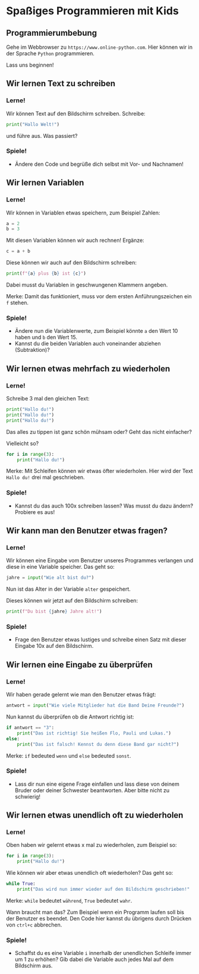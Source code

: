 # Spaßiges Programmieren mit Kids

## Programmierumbebung

Gehe im Webbrowser zu ``https://www.online-python.com``. Hier können wir in der Sprache ``Python`` programmieren.

Lass uns beginnen!

## Wir lernen Text zu schreiben

### Lerne!

Wir können Text auf den Bildschirm schreiben. Schreibe:

```python
print("Hallo Welt!")
```

und führe aus. Was passiert?

### Spiele!

- Ändere den Code und begrüße dich selbst mit Vor- und Nachnamen!

## Wir lernen Variablen

### Lerne!

Wir können in Variablen etwas speichern, zum Beispiel Zahlen:

```python
a = 2
b = 3
```

Mit diesen Variablen können wir auch rechnen! Ergänze:

```python
c = a + b
```

Diese können wir auch auf den Bildschirm schreiben:

```python
print(f"{a} plus {b} ist {c}")
```

Dabei musst du Variablen in geschwungenen Klammern angeben.

Merke: Damit das funktioniert, muss vor dem ersten Anführungszeichen ein ``f`` stehen.

### Spiele!

- Ändere nun die Variablenwerte, zum Beispiel könnte ``a`` den Wert 10 haben und ``b`` den Wert 15.
- Kannst du die beiden Variablen auch voneinander abziehen (Subtraktion)?

## Wir lernen etwas mehrfach zu wiederholen

### Lerne!

Schreibe 3 mal den gleichen Text:

```python
print("Hallo du!")
print("Hallo du!")
print("Hallo du!")
```

Das alles zu tippen ist ganz schön mühsam oder? Geht das nicht einfacher?

Vielleicht so?

```python
for i in range(3):
    print("Hallo du!")
```

Merke: Mit Schleifen können wir etwas öfter wiederholen. Hier wird der Text ``Hallo du!`` drei mal geschrieben.

### Spiele!

- Kannst du das auch 100x schreiben lassen? Was musst du dazu ändern? Probiere es aus!

## Wir kann man den Benutzer etwas fragen?

### Lerne!

Wir können eine Eingabe vom Benutzer unseres Programmes verlangen und diese in eine Variable speicher. Das geht so:

```python
jahre = input("Wie alt bist du?")
```

Nun ist das Alter in der Variable ``alter`` gespeichert.

Dieses können wir jetzt auf den Bildschirm schreiben:

```python
print(f"Du bist {jahre} Jahre alt!")
```

### Spiele!

- Frage den Benutzer etwas lustiges und schreibe einen Satz mit dieser Eingabe 10x auf den Bildschirm.

## Wir lernen eine Eingabe zu überprüfen

### Lerne!

Wir haben gerade gelernt wie man den Benutzer etwas frägt:

```python
antwort = input("Wie viele Mitglieder hat die Band Deine Freunde?")
```

Nun kannst du überprüfen ob die Antwort richtig ist:

```python
if antwort == "3":
    print("Das ist richtig! Sie heißen Flo, Pauli und Lukas.")
else:
    print("Das ist falsch! Kennst du denn diese Band gar nicht?")
```

Merke: ``if`` bedeuted ``wenn`` und ``else`` bedeuted ``sonst``.

### Spiele!

- Lass dir nun eine eigene Frage einfallen und lass diese von deinem Bruder oder deiner Schwester beantworten. Aber bitte nicht zu schwierig!

## Wir lernen etwas unendlich oft zu wiederholen

### Lerne!

Oben haben wir gelernt etwas x mal zu wiederholen, zum Beispiel so:

```python
for i in range(3):
    print("Hallo du!")
```

Wie können wir aber etwas unendlich oft wiederholen? Das geht so:

```python
while True:
    print("Das wird nun immer wieder auf den Bildschirm geschrieben!"
```

Merke: ``while`` bedeutet ``während``, ``True`` bedeutet ``wahr``.

Wann braucht man das? Zum Beispiel wenn ein Programm laufen soll bis der Benutzer es beendet. Den Code hier kannst du übrigens durch Drücken von ``ctrl+c`` abbrechen.

### Spiele!

- Schaffst du es eine Variable ``i`` innerhalb der unendlichen Schleife immer um 1 zu erhöhen? Gib dabei die Variable auch jedes Mal auf dem Bildschirm aus.